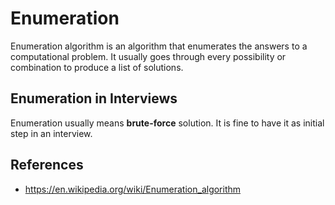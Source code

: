 # Enumeration

Enumeration algorithm is an algorithm that enumerates the answers to a computational problem. It usually goes through every possibility or combination to produce a list of solutions.

## Enumeration in Interviews

Enumeration usually means **brute-force** solution. It is fine to have it as initial step in an interview.

## References

- <https://en.wikipedia.org/wiki/Enumeration_algorithm>
